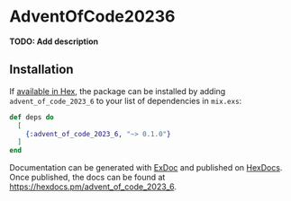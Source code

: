 # AdventOfCode20236

**TODO: Add description**

## Installation

If [available in Hex](https://hex.pm/docs/publish), the package can be installed
by adding `advent_of_code_2023_6` to your list of dependencies in `mix.exs`:

```elixir
def deps do
  [
    {:advent_of_code_2023_6, "~> 0.1.0"}
  ]
end
```

Documentation can be generated with [ExDoc](https://github.com/elixir-lang/ex_doc)
and published on [HexDocs](https://hexdocs.pm). Once published, the docs can
be found at <https://hexdocs.pm/advent_of_code_2023_6>.

